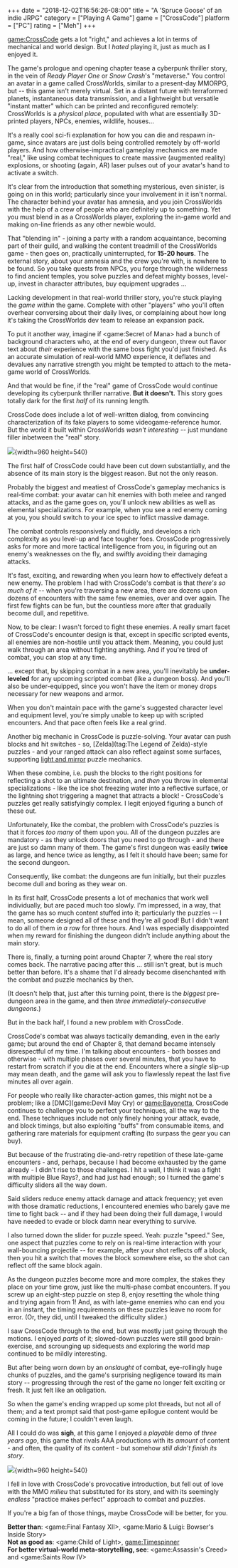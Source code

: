 +++
date = "2018-12-02T16:56:26-08:00"
title = "A 'Spruce Goose' of an indie JRPG"
category = ["Playing A Game"]
game = ["CrossCode"]
platform = ["PC"]
rating = ["Meh"]
+++

<game:CrossCode> gets a lot "right," and achieves a lot in terms of mechanical and world design.  But I <i>hated</i> playing it, just as much as I enjoyed it.

The game's prologue and opening chapter tease a cyberpunk thriller story, in the vein of <i>Ready Player One</i> or <i>Snow Crash</i>'s "metaverse."  You control an avatar in a game called CrossWorlds, similar to a present-day MMORPG, but -- this game isn't merely virtual.  Set in a distant future with terraformed planets, instantaneous data transmission, and a lightweight but versatile "instant matter" which can be printed and reconfigured remotely: CrossWorlds is a <i>physical place</i>, populated with what are essentially 3D-printed players, NPCs, enemies, wildlife, houses...

It's a really cool sci-fi explanation for how you can die and respawn in-game, since avatars are just dolls being controlled remotely by off-world players.  And how otherwise-impractical gameplay mechanics are made "real," like using combat techniques to create massive (augmented reality) explosions, or shooting (again, AR) laser pulses out of your avatar's hand to activate a switch.

It's clear from the introduction that something mysterious, even sinister, is going on in this world; particularly since your involvement in it isn't normal.  The character behind your avatar has amnesia, and you join CrossWorlds with the help of a crew of people who are definitely up to something.  Yet you must blend in as a CrossWorlds player, exploring the in-game world and making on-line friends as any other newbie would.

That "blending in" - joining a party with a random acquaintance, becoming part of their guild, and walking the content treadmill of the CrossWorlds game - then goes on, practically uninterrupted, for <b>15-20 hours</b>.  The external story, about your amnesia and the crew you're with, is nowhere to be found.  So you take quests from NPCs, you forge through the wilderness to find ancient temples, you solve puzzles and defeat mighty bosses, level-up, invest in character attributes, buy equipment upgrades ...

Lacking development in that real-world thriller story, you're stuck playing the <i>game within</i> the game.  Complete with other "players" who you'll often overhear conversing about their daily lives, or complaining about how long it's taking the CrossWorlds dev team to release an expansion pack.

To put it another way, imagine if <game:Secret of Mana> had a bunch of background characters who, at the end of every dungeon, threw out flavor text about <i>their</i> experience with the same boss fight you'd just finished.  As an accurate simulation of real-world MMO experience, it deflates and devalues any narrative strength you might be tempted to attach to the meta-game world of CrossWorlds.

And that would be fine, if the "real" game of CrossCode would continue developing its cyberpunk thriller narrative.  <b>But it doesn't.</b>  This story goes totally dark for the first <i>half</i> of its running length.

CrossCode does include a lot of well-written dialog, from convincing characterization of its fake players to some videogame-reference humor.  But the world it built within CrossWorlds <i>wasn't interesting</i> -- just mundane filler inbetween the "real" story.

![]($SiteBaseURL$crosscode_umbrella.jpg){width=960 height=540}

The first half of CrossCode could have been cut down substantially, and the absence of its main story is the biggest reason.  But not the only reason.

Probably the biggest and meatiest of CrossCode's gameplay mechanics is real-time combat: your avatar can hit enemies with both melee and ranged attacks, and as the game goes on, you'll unlock new abilities as well as elemental specializations.  For example, when you see a red enemy coming at you, you should switch to your ice spec to inflict massive damage.

The combat controls responsively and fluidly, and develops a rich complexity as you level-up and face tougher foes.  CrossCode progressively asks for more and more tactical intelligence from you, in figuring out an enemy's weaknesses on the fly, and swiftly avoiding their damaging attacks.

It's fast, exciting, and rewarding when you learn how to effectively defeat a new enemy.  The problem I had with CrossCode's combat is that <i>there's so much of it</i> -- when you're traversing a new area, there are dozens upon dozens of encounters with the same few enemies, over and over again.  The first few fights can be fun, but the countless more after that gradually become dull, and repetitive.

Now, to be clear: I wasn't forced to fight these enemies.  A really smart facet of CrossCode's encounter design is that, except in specific scripted events, all enemies are non-hostile until you attack them.  Meaning, you could just walk through an area without fighting anything.  And if you're tired of combat, you can stop at any time.

... except that, by skipping combat in a new area, you'll inevitably be <b>under-leveled</b> for any upcoming scripted combat (like a dungeon boss).  And you'll also be under-equipped, since you won't have the item or money drops necessary for new weapons and armor.

When you don't maintain pace with the game's suggested character level and equipment level, you're simply unable to keep up with scripted encounters.  And that pace often feels like a real grind.

Another big mechanic in CrossCode is puzzle-solving.  Your avatar can push blocks and hit switches - so, [Zelda](tag:The Legend of Zelda)-style puzzles - and your ranged attack can also reflect against some surfaces, supporting <a href="https://tvtropes.org/pmwiki/pmwiki.php/Main/LightAndMirrorsPuzzle">light and mirror</a> puzzle mechanics.

When these combine, i.e. push the blocks to the right positions for reflecting a shot to an ultimate destination, and <i>then</i> you throw in elemental specializations - like the ice shot freezing water into a reflective surface, or the lightning shot triggering a magnet that attracts a block! - CrossCode's puzzles get really satisfyingly complex.  I legit enjoyed figuring a bunch of these out.

Unfortunately, like the combat, the problem with CrossCode's puzzles is that it forces <i>too many</i> of them upon you.  All of the dungeon puzzles are mandatory - as they unlock doors that you need to go through - and there are just so damn many of them.  The game's first dungeon was easily <b>twice</b> as large, and hence twice as lengthy, as I felt it should have been; same for the second dungeon.

Consequently, like combat: the dungeons are fun initially, but their puzzles become dull and boring as they wear on.

In its first half, CrossCode presents a lot of mechanics that work well individually, but are paced much too slowly.  I'm impressed, in a way, that the game has so much content stuffed into it; particularly the puzzles -- I mean, someone designed all of these and they're all good!  But I didn't want to do all of them <i>in a row</i> for three hours.  And I was especially disappointed when my reward for finishing the dungeon didn't include anything about the main story.

There is, finally, a turning point around Chapter 7, where the real story comes back.  The narrative pacing after this ... still isn't great, but is much better than before.  It's a shame that I'd already become disenchanted with the combat and puzzle mechanics by then.

(It doesn't help that, just after this turning point, there is the <i>biggest</i> pre-dungeon area in the game, and then <i>three immediately-consecutive dungeons</i>.)

But in the back half, I found a new problem with CrossCode.

CrossCode's combat was always tactically demanding, even in the early game; but around the end of Chapter 8, that demand became intensely disrespectful of my time.  I'm talking about encounters - both bosses and otherwise - with multiple phases over several minutes, that you have to restart from scratch if you die at the end.  Encounters where a <i>single</i> slip-up may mean death, and the game will ask you to flawlessly repeat the last five minutes all over again.

For people who really like character-action games, this might not be a problem; like a [DMC](game:Devil May Cry) or <game:Bayonetta>, CrossCode continues to challenge you to perfect your techniques, all the way to the end.  These techniques include not only finely honing your attack, evade, and block timings, but also exploiting "buffs" from consumable items, and gathering rare materials for equipment crafting (to surpass the gear you can buy).

But because of the frustrating die-and-retry repetition of these late-game encounters - and, perhaps, because I had become exhausted by the game already - I didn't rise to those challenges.  I hit a wall, I think it was a fight with multiple Blue Rays?, and had just had enough; so I turned the game's difficulty sliders all the way down.

Said sliders reduce enemy attack damage and attack frequency; yet even with those dramatic reductions, I encountered enemies who barely gave me time to fight back -- and if they had been doing their full damage, I would have needed to evade or block damn near everything to survive.

I also turned down the slider for puzzle speed.  Yeah: puzzle "speed."  See, one aspect that puzzles come to rely on is real-time interaction with your wall-bouncing projectile -- for example, after your shot reflects off a block, then you hit a switch that moves the block somewhere else, so the shot can reflect off the same block again.

As the dungeon puzzles become more and more complex, the stakes they place on your time grow, just like the multi-phase combat encounters.  If you screw up an eight-step puzzle on step 8, enjoy resetting the whole thing and trying again from 1!  And, as with late-game enemies who can end you in an instant, the timing requirements on these puzzles leave no room for error.  (Or, they did, until I tweaked the difficulty slider.)

I saw CrossCode through to the end, but was mostly just going through the motions.  I enjoyed <i>parts</i> of it; slowed-down puzzles were still good brain-exercise, and scrounging up sidequests and exploring the world map continued to be mildly interesting.

But after being worn down by an <i>onslaught</i> of combat, eye-rollingly huge chunks of puzzles, and the game's surprising negligence toward its main story -- progressing through the rest of the game no longer felt exciting or fresh.  It just felt like an obligation.

So when the game's ending wrapped up some plot threads, but not all of them; and a text prompt said that post-game epilogue content would be coming in the future; I couldn't even laugh.

All I could do was <b>sigh</b>, at this game I enjoyed a <i>playable</i> demo of <i>three years ago</i>, this game that rivals AAA productions with its <i>amount</i> of content - and often, the quality of its content - but somehow <i>still didn't finish its story</i>.

![]($SiteBaseURL$crosscode_incomplete.jpg){width=960 height=540}

I fell in love with CrossCode's provocative introduction, but fell out of love with the MMO <i>milieu</i> that substituted for its story, and with its seemingly <i>endless</i> "practice makes perfect" approach to combat and puzzles.

If you're a big fan of those things, maybe CrossCode will be better, for you.

<b>Better than</b>: <game:Final Fantasy XII>, <game:Mario & Luigi: Bowser's Inside Story>  
<b>Not as good as</b>: <game:Child of Light>, <game:Timespinner>  
<b>For better virtual-world meta-storytelling, see</b>: <game:Assassin's Creed> and <game:Saints Row IV>
